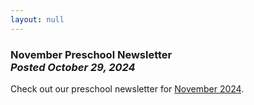 ```yaml
---
layout: null
---
```


<h3 class="ui header">
  November Preschool Newsletter
  <div class="sub header">
    <i>Posted October 29, 2024</i>
  </div>
</h3>

Check out our preschool newsletter for
<a href="{{ site.baseurl }}/assets/newsletters/2024-2025/COH_November_2024_Newsletter.pdf">November 2024</a>.
